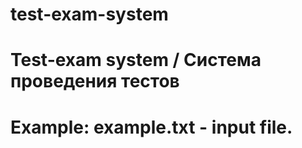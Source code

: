 # test-exam-system
# Test-exam system / Система проведения тестов
# Example: example.txt - input file.
